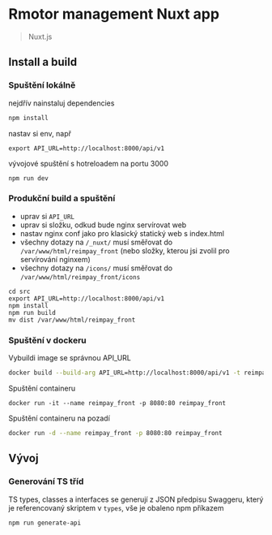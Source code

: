 # Rmotor management Nuxt app

> Nuxt.js

## Install a build

### Spuštění lokálně

nejdřív nainstaluj dependencies
``` bash
npm install
```

nastav si env, např
```.env
export API_URL=http://localhost:8000/api/v1
```

vývojové spuštění s hotreloadem na portu 3000
```
npm run dev
```

### Produkční build a spuštění
- uprav si `API_URL`
- uprav si složku, odkud bude nginx servírovat web 
- nastav nginx conf jako pro klasický statický web s index.html
- všechny dotazy na `/_nuxt/` musí směřovat do `/var/www/html/reimpay_front` 
(nebo složky, kterou jsi zvolil pro servírování nginxem) 
- všechny dotazy na `/icons/` musí směřovat do `/var/www/html/reimpay_front/icons`
```
cd src
export API_URL=http://localhost:8000/api/v1
npm install
npm run build
mv dist /var/www/html/reimpay_front
```

### Spuštění v dockeru

Vybuildi image se správnou API_URL

``` bash
docker build --build-arg API_URL=http://localhost:8000/api/v1 -t reimpay_front .
```

Spuštění containeru
```
docker run -it --name reimpay_front -p 8080:80 reimpay_front
```

Spuštění containeru na pozadí
``` bash
docker run -d --name reimpay_front -p 8080:80 reimpay_front
```

## Vývoj 

### Generování TS tříd

TS types, classes a interfaces se generují z JSON předpisu Swaggeru,
který je referencovaný skriptem v `types`, vše je obaleno npm příkazem

```
npm run generate-api
```
